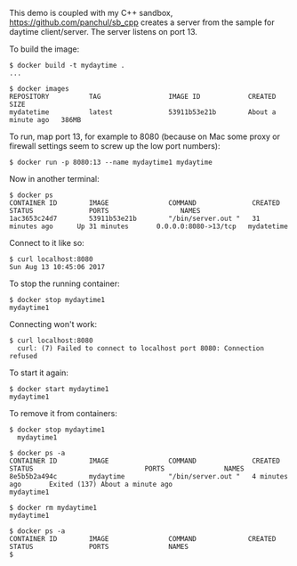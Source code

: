 
This demo is coupled with my C++ sandbox, https://github.com/panchul/sb_cpp
creates a server from the sample for daytime client/server.
The server listens on port 13.
 
To build the image:

    $ docker build -t mydaytime .
    ...
        
    $ docker images
    REPOSITORY          TAG                 IMAGE ID            CREATED              SIZE
    mydatetime          latest              53911b53e21b        About a minute ago   386MB

To run, map port 13, for example to 8080 (because on Mac some proxy or firewall settings seem to
screw up the low port numbers):

    $ docker run -p 8080:13 --name mydaytime1 mydaytime 
      
Now in another terminal:
      
    $ docker ps
    CONTAINER ID        IMAGE               COMMAND              CREATED             STATUS              PORTS                  NAMES
    1ac3653c24d7        53911b53e21b        "/bin/server.out "   31 minutes ago      Up 31 minutes       0.0.0.0:8080->13/tcp   mydatetime
      
Connect to it like so:

    $ curl localhost:8080
    Sun Aug 13 10:45:06 2017

To stop the running container:

    $ docker stop mydaytime1
    mydaytime1

Connecting won't work:

    $ curl localhost:8080   
      curl: (7) Failed to connect to localhost port 8080: Connection refused

To start it again:
    
    $ docker start mydaytime1
    mydaytime1
    
To remove it from containers:    
    
    $ docker stop mydaytime1
      mydaytime1
    
    $ docker ps -a
    CONTAINER ID        IMAGE               COMMAND              CREATED             STATUS                            PORTS               NAMES
    8e5b5b2a494c        mydaytime           "/bin/server.out "   4 minutes ago       Exited (137) About a minute ago                       mydaytime1
    
    $ docker rm mydaytime1
    mydaytime1
    
    $ docker ps -a        
    CONTAINER ID        IMAGE               COMMAND             CREATED             STATUS              PORTS               NAMES
    $
    
    
